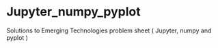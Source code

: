 # Jupyter_numpy_pyplot
Solutions to Emerging Technologies problem sheet ( Jupyter, numpy and pyplot )
